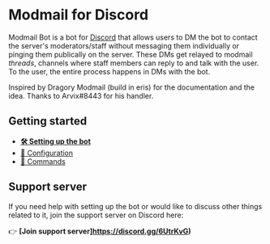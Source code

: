 # Modmail for Discord
Modmail Bot is a bot for [Discord](https://discordapp.com/) that allows users to DM the bot to contact the server's moderators/staff
without messaging them individually or pinging them publically on the server.
These DMs get relayed to modmail *threads*, channels where staff members can reply to and talk with the user.
To the user, the entire process happens in DMs with the bot.

Inspired by Dragory Modmail (build in eris) for the documentation and the idea. Thanks to Arvix#8443 for his handler.

## Getting started
* **[🛠️ Setting up the bot](doc/setup.md)**
* [📝 Configuration](doc/configuration.md)
* [🤖 Commands](doc/commands.md)

## Support server
If you need help with setting up the bot or would like to discuss other things related to it, join the support server on Discord here:

👉 **[Join support server]https://discord.gg/6UtrKvG)**

